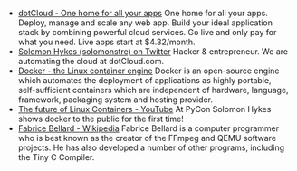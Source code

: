 * [dotCloud - One home for all your apps](https://www.dotcloud.com/)
One home for all your apps. Deploy, manage and scale any web app. Build your ideal application stack by combining powerful cloud services. Go live and only pay for what you need. Live apps start at $4.32/month.
* [Solomon Hykes (solomonstre) on Twitter](https://twitter.com/solomonstre)
Hacker & entrepreneur. We are automating the cloud at dotCloud.com.
* [Docker - the Linux container engine](http://www.docker.io/)
Docker is an open-source engine which automates the deployment of applications as highly portable, self-sufficient containers which are independent of hardware, language, framework, packaging system and hosting provider.
* [The future of Linux Containers - YouTube](http://www.youtube.com/watch?v=wW9CAH9nSLs)
At PyCon Solomon Hykes shows docker to the public for the first time!
* [Fabrice Bellard - Wikipedia](http://en.wikipedia.org/wiki/Fabrice_Bellard)
Fabrice Bellard is a computer programmer who is best known as the creator of the FFmpeg and QEMU software projects. He has also developed a number of other programs, including the Tiny C Compiler.